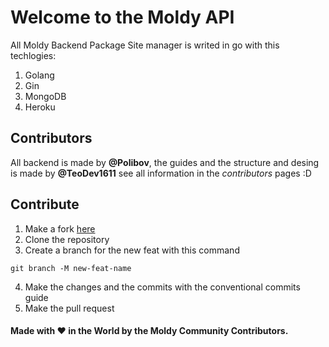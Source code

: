 # Welcome to the Moldy API 

All Moldy Backend Package Site manager is writed in go with this techlogies:

1. Golang
2. Gin
3. MongoDB
4. Heroku

## Contributors

All backend is made by **@Polibov**, the guides and the structure and desing is made by **@TeoDev1611** see all information in the *contributors* pages :D

## Contribute

1. Make a fork [here](https://github.com/Moldy-Community/API/network/members)
2. Clone the repository
3. Create a branch for the new feat with this command
```
git branch -M new-feat-name
```  
4. Make the changes and the commits with the conventional commits guide
5. Make the pull request

#### Made with ❤️ in the World by the Moldy Community Contributors.